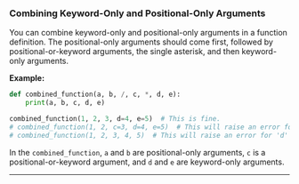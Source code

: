 ### Combining Keyword-Only and Positional-Only Arguments

You can combine keyword-only and positional-only arguments in a function definition. The positional-only arguments should come first, followed by positional-or-keyword arguments, the single asterisk, and then keyword-only arguments.

**Example:**

```python
def combined_function(a, b, /, c, *, d, e):
    print(a, b, c, d, e)

combined_function(1, 2, 3, d=4, e=5)  # This is fine.
# combined_function(1, 2, c=3, d=4, e=5)  # This will raise an error for 'c'.
# combined_function(1, 2, 3, 4, 5)  # This will raise an error for 'd' and 'e'.
```

In the `combined_function`, `a` and `b` are positional-only arguments, `c` is a positional-or-keyword argument, and `d` and `e` are keyword-only arguments.

---
